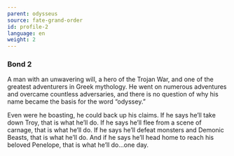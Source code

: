 ```yaml
---
parent: odysseus
source: fate-grand-order
id: profile-2
language: en
weight: 2
---
```


### Bond 2

A man with an unwavering will, a hero of the Trojan War, and one of the greatest adventurers in Greek mythology. He went on numerous adventures and overcame countless adversaries, and there is no question of why his name became the basis for the word “odyssey.”

Even were he boasting, he could back up his claims.
If he says he’ll take down Troy, that is what he’ll do.
If he says he’ll flee from a scene of carnage, that is what he’ll do.
If he says he’ll defeat monsters and Demonic Beasts, that is what he’ll do.
And if he says he’ll head home to reach his beloved Penelope, that is what he’ll do…one day.
